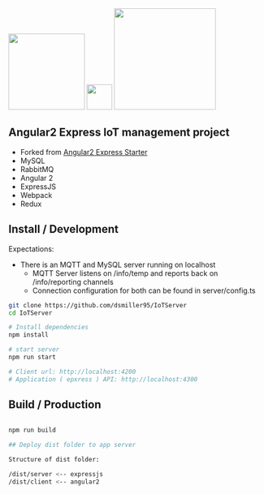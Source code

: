<img width="150" src="https://i.cloudup.com/zfY6lL7eFa-3000x3000.png" />
<img width="50" src="https://angular.io/resources/images/logos/angular2/angular.svg" />
<img width="200" src="https://www.rabbitmq.com/img/rabbitmq_logo_strap.png" />

## Angular2 Express IoT management project

- Forked from [Angular2 Express Starter](https://github.com/vladotesanovic/angular2-express-starter)
- MySQL
- RabbitMQ
- Angular 2
- ExpressJS
- Webpack
- Redux


## Install / Development

Expectations:

- There is an MQTT and MySQL server running on localhost
  - MQTT Server listens on /info/temp and reports back on /info/reporting channels
  - Connection configuration for both can be found in server/config.ts

```bash
git clone https://github.com/dsmiller95/IoTServer
cd IoTServer

# Install dependencies
npm install

# start server
npm run start

# Client url: http://localhost:4200
# Application ( epxress ) API: http://localhost:4300
```

## Build / Production

```bash

npm run build

## Deploy dist folder to app server

Structure of dist folder:

/dist/server <-- expressjs
/dist/client <-- angular2

```


